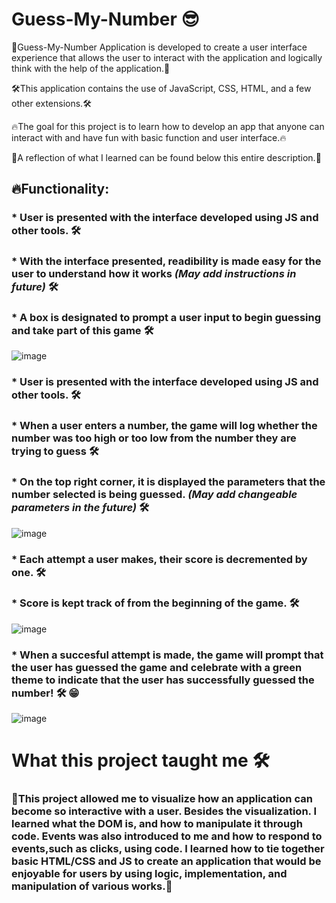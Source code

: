 # Guess-My-Number 😎

📣Guess-My-Number Application is developed to create a user interface experience that allows the user to interact with the application and logically think with the help of the application.📣

🛠This application contains the use of JavaScript, CSS, HTML, and a few other extensions.🛠

🔥The goal for this project is to learn how to develop an app that anyone can interact with and have fun with basic function and user interface.🔥

🧾A reflection of what I learned can be found below this entire description.📖

## 🔥Functionality:
### * User is presented with the interface developed using JS and other tools. 🛠
### * With the interface presented, readibility is made easy for the user to understand how it works _(May add instructions in future)_ 🛠
### * A box is designated to prompt a user input to begin guessing and take part of this game 🛠

![image](https://user-images.githubusercontent.com/70487639/128385370-4b223f42-8cd7-45ba-9bf4-8a19cd425428.png)

### * User is presented with the interface developed using JS and other tools. 🛠
### * When a user enters a number, the game will log whether the number was too high or too low from the number they are trying to guess 🛠
### * On the top right corner, it is displayed the parameters that the number selected is being guessed. *(May add changeable parameters in the future)* 🛠

![image](https://user-images.githubusercontent.com/70487639/128385498-a6a19e93-b6ea-43be-948f-d8f3a14d28be.png)

### * Each attempt a user makes, their score is decremented by one. 🛠
### * Score is kept track of from the beginning of the game. 🛠

![image](https://user-images.githubusercontent.com/70487639/128385556-150442db-bc57-441b-a47c-3d108a6b7cdf.png)

### * When a succesful attempt is made, the game will prompt that the user has guessed the game and celebrate with a green theme to indicate that the user has successfully guessed the number! 🛠 😁

![image](https://user-images.githubusercontent.com/70487639/128385682-4713de1f-337d-4584-bffe-627b6119c609.png)

# What this project taught me 🛠
### 🧾This project allowed me to visualize how an application can become so interactive with a user. Besides the visualization. I learned what the DOM is, and how to manipulate it through code. Events was also introduced to me and how to respond to events,such as clicks, using code. I learned how to tie together basic HTML/CSS and JS to create an application that would be enjoyable for users by using logic, implementation, and manipulation of various works.📖
